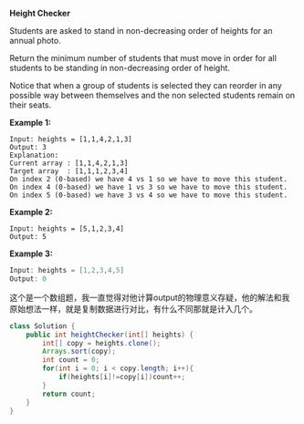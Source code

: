 **Height Checker**

Students are asked to stand in non-decreasing order of heights for an annual photo.

Return the minimum number of students that must move in order for all students to be standing in non-decreasing order of height.

Notice that when a group of students is selected they can reorder in any possible way between themselves and the non selected students remain on their seats.

 

**Example 1:**

```
Input: heights = [1,1,4,2,1,3]
Output: 3
Explanation: 
Current array : [1,1,4,2,1,3]
Target array  : [1,1,1,2,3,4]
On index 2 (0-based) we have 4 vs 1 so we have to move this student.
On index 4 (0-based) we have 1 vs 3 so we have to move this student.
On index 5 (0-based) we have 3 vs 4 so we have to move this student.
```

**Example 2:**

```
Input: heights = [5,1,2,3,4]
Output: 5
```

**Example 3:**

```java
Input: heights = [1,2,3,4,5]
Output: 0
```



这个是一个数组题，我一直觉得对他计算output的物理意义存疑，他的解法和我原始想法一样，就是复制数据进行对比，有什么不同那就是计入几个。

```java
class Solution {
    public int heightChecker(int[] heights) {
        int[] copy = heights.clone();
        Arrays.sort(copy);
        int count = 0;
        for(int i = 0; i < copy.length; i++){
            if(heights[i]!=copy[i])count++;
        }
        return count;
    }
}
```

